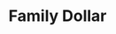 ---
title: "Family Dollar"
url: /atlanta/family-dollar-donald-lee-hollowell-parkway-northwest/
shop: variety store
---